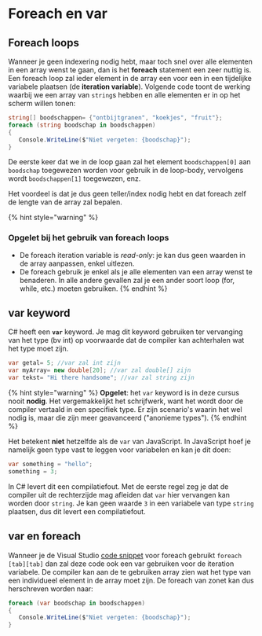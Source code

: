 # Foreach en var

## Foreach loops

Wanneer je geen indexering nodig hebt, maar toch snel over alle elementen in een array wenst te gaan, dan is het **foreach** statement een zeer nuttig is. Een foreach loop zal ieder element in de array een voor een in een tijdelijke variabele plaatsen \(de **iteration variable**\). Volgende code toont de werking waarbij we een array van `string`s hebben en alle elementen er in op het scherm willen tonen:

```csharp
string[] boodschappen= {"ontbijtgranen", "koekjes", "fruit"};
foreach (string boodschap in boodschappen)
{
   Console.WriteLine($"Niet vergeten: {boodschap}");
}
```

De eerste keer dat we in de loop gaan zal het element `boodschappen[0]` aan `boodschap` toegewezen worden voor gebruik in de loop-body, vervolgens wordt `boodschappen[1]` toegewezen, enz.

Het voordeel is dat je dus geen teller/index nodig hebt en dat foreach zelf de lengte van de array zal bepalen.

{% hint style="warning" %}
### Opgelet bij het gebruik van foreach loops

* De foreach iteration variable is _read-only_: je kan dus geen waarden in de array aanpassen, enkel uitlezen.
* De foreach gebruik je enkel als je alle elementen van een array wenst te benaderen. In alle andere gevallen zal je een ander soort loop \(for, while, etc.\) moeten gebruiken.
{% endhint %}

## var keyword

C\# heeft een **`var`** keyword. Je mag dit keyword gebruiken ter vervanging van het type \(bv int\) op voorwaarde dat de compiler kan achterhalen wat het type moet zijn.

```csharp
var getal= 5; //var zal int zijn
var myArray= new double[20]; //var zal double[] zijn
var tekst= "Hi there handsome"; //var zal string zijn
```

{% hint style="warning" %}
**Opgelet**: het `var` keyword is in deze cursus nooit **nodig**. Het vergemakkelijkt het schrijfwerk, want het wordt door de compiler vertaald in een specifiek type. Er zijn scenario's waarin het wel nodig is, maar die zijn meer geavanceerd \("anonieme types"\).
{% endhint %}

Het betekent **niet** hetzelfde als de `var` van JavaScript. In JavaScript hoef je namelijk geen type vast te leggen voor variabelen en kan je dit doen:

```csharp
var something = "hello";
something = 3;
```

In C\# levert dit een compilatiefout. Met de eerste regel zeg je dat de compiler uit de rechterzijde mag afleiden dat `var` hier vervangen kan worden door `string`. Je kan geen waarde `3` in een variabele van type `string` plaatsen, dus dit levert een compilatiefout.

## var en foreach

Wanneer je de Visual Studio [code snippet](https://msdn.microsoft.com/en-us/library/z41h7fat.aspx) voor foreach gebruikt `foreach [tab][tab]` dan zal deze code ook een var gebruiken voor de iteration variabele. De compiler kan aan de te gebruiken array zien wat het type van een individueel element in de array moet zijn. De foreach van zonet kan dus herschreven worden naar:

```csharp
foreach (var boodschap in boodschappen)
{
   Console.WriteLine($"Niet vergeten: {boodschap}");
}
```

